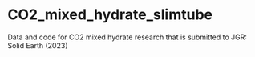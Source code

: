 # CO2_mixed_hydrate_slimtube
Data and code for CO2 mixed hydrate research that is submitted to JGR: Solid Earth (2023)
